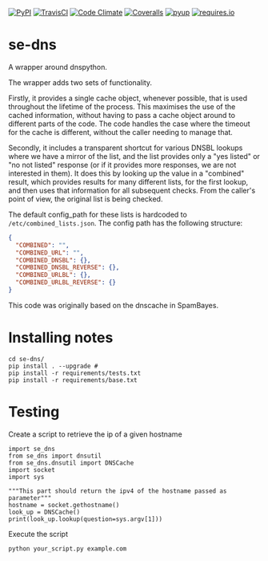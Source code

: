 [![PyPI](https://img.shields.io/pypi/v/se-dns.svg "PyPI")](https://pypi.python.org/pypi/se-dns)
[![TravisCI](https://img.shields.io/travis/SpamExperts/se-dns.svg?branch=master "TravisCI")](https://travis-ci.org/SpamExperts/se-dns)
[![Code Climate](https://codeclimate.com/github/SpamExperts/se-dns/badges/gpa.svg "Code Climate")](https://codeclimate.com/github/SpamExperts/se-dns)
[![Coveralls](https://coveralls.io/repos/SpamExperts/se-dns/badge.svg?branch=master&service=github  "Coveralls")](https://coveralls.io/github/SpamExperts/se-dns?branch=master)
[![pyup](https://pyup.io/repos/github/spamexperts/se-dns/shield.svg "Updates")](https://pyup.io/repos/github/spamexperts/se-dns/)
[![requires.io](https://requires.io/github/SpamExperts/se-dns/requirements.svg?branch=master "Requirements Status")](https://requires.io/github/SpamExperts/se-dns/requirements/?branch=master)

# se-dns 

A wrapper around dnspython.

The wrapper adds two sets of functionality.

Firstly, it provides a single cache object, whenever possible, that is
used throughout the lifetime of the process.  This maximises the use of
the cached information, without having to pass a cache object around to
different parts of the code.  The code handles the case where the
timeout for the cache is different, without the caller needing to
manage that.

Secondly, it includes a transparent shortcut for various DNSBL lookups
where we have a mirror of the list, and the list provides only a
"yes listed" or "no not listed" response (or if it provides more
responses, we are not interested in them).  It does this by looking up
the value in a "combined" result, which provides results for many
different lists, for the first lookup, and then uses that information
for all subsequent checks.  From the caller's point of view, the
original list is being checked.

The default config_path for these lists is hardcoded to `/etc/combined_lists.json`.
The config path has the following structure:

```json
{
  "COMBINED": "",
  "COMBINED_URL": "",
  "COMBINED_DNSBL": {},
  "COMBINED_DNSBL_REVERSE": {},
  "COMBINED_URLBL": {},
  "COMBINED_URLBL_REVERSE": {}
}
```

This code was originally based on the dnscache in SpamBayes.

# Installing notes
```git clone git@github.com:Spamexperts/se-dns.git
cd se-dns/
pip install . --upgrade #
pip install -r requirements/tests.txt 
pip install -r requirements/base.txt 
```

# Testing
Create a script to retrieve the ip of a given hostname
```"""All the imports make sure the package works in python3"""
import se_dns
from se_dns import dnsutil
from se_dns.dnsutil import DNSCache
import socket
import sys

"""This part should return the ipv4 of the hostname passed as parameter"""
hostname = socket.gethostname()
look_up = DNSCache()
print(look_up.lookup(question=sys.argv[1]))
```

Execute the script

```python your_script.py example.com```
